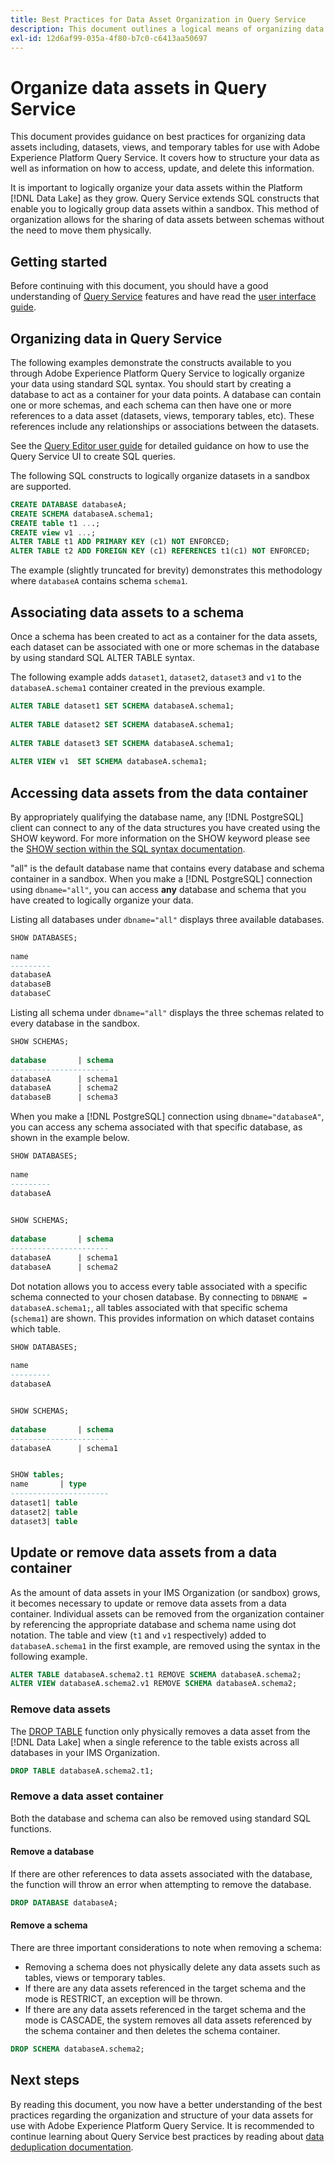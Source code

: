```yaml
---
title: Best Practices for Data Asset Organization in Query Service
description: This document outlines a logical means of organizing data for ease of use with Query Service.
exl-id: 12d6af99-035a-4f80-b7c0-c6413aa50697
---
```

# Organize data assets in Query Service

This document provides guidance on best practices for organizing data assets including, datasets, views, and temporary tables for use with Adobe Experience Platform Query Service. It covers how to structure your data as well as information on how to access, update, and delete this information.

It is important to logically organize your data assets within the Platform [!DNL Data Lake] as they grow. Query Service extends SQL constructs that enable you to logically group data assets within a sandbox. This method of organization allows for the sharing of data assets between schemas without the need to move them physically.

## Getting started

Before continuing with this document, you should have a good understanding of [Query Service](../home.md) features and have read the [user interface guide](../ui/user-guide.md).

## Organizing data in Query Service

The following examples demonstrate the constructs available to you through Adobe Experience Platform Query Service to logically organize your data using standard SQL syntax. You should start by creating a database to act as a container for your data points. A database can contain one or more schemas, and each schema can then have one or more references to a data asset (datasets, views, temporary tables, etc). These references include any relationships or associations between the datasets. 

See the [Query Editor user guide](../ui/user-guide.md) for detailed guidance on how to use the Query Service UI to create SQL queries. 

The following SQL constructs to logically organize datasets in a sandbox are supported.

```SQL
CREATE DATABASE databaseA;
CREATE SCHEMA databaseA.schema1;
CREATE table t1 ...;
CREATE view v1 ...;
ALTER TABLE t1 ADD PRIMARY KEY (c1) NOT ENFORCED;
ALTER TABLE t2 ADD FOREIGN KEY (c1) REFERENCES t1(c1) NOT ENFORCED;
```

The example (slightly truncated for brevity) demonstrates this methodology where `databaseA` contains schema `schema1`. 

## Associating data assets to a schema

Once a schema has been created to act as a container for the data assets, each dataset can be associated with one or more schemas in the database by using standard SQL ALTER TABLE syntax.

The following example adds `dataset1`, `dataset2`, `dataset3` and `v1` to the `databaseA.schema1` container created in the previous example.

```SQL
ALTER TABLE dataset1 SET SCHEMA databaseA.schema1;
 
ALTER TABLE dataset2 SET SCHEMA databaseA.schema1;
 
ALTER TABLE dataset3 SET SCHEMA databaseA.schema1;
 
ALTER VIEW v1  SET SCHEMA databaseA.schema1;
```

## Accessing data assets from the data container

By appropriately qualifying the database name, any [!DNL PostgreSQL] client can connect to any of the data structures you have created using the SHOW keyword. For more information on the SHOW keyword please see the [SHOW section within the SQL syntax documentation](../sql/syntax.md#show).

"all" is the default database name that contains every database and schema container in a sandbox. When you make a [!DNL PostgreSQL] connection using `dbname="all"`, you can access **any** database and schema that you have created to logically organize your data. 

Listing all databases under `dbname="all"` displays three available databases.

```sql
SHOW DATABASES;
  
name     
---------
databaseA
databaseB
databaseC
```

Listing all schema under `dbname="all"` displays the three schemas related to every database in the sandbox.

```SQL
SHOW SCHEMAS;
  
database       | schema
----------------------
databaseA      | schema1
databaseA      | schema2
databaseB      | schema3
```

When you make a [!DNL PostgreSQL] connection using `dbname="databaseA"`, you can access any schema associated with that specific database, as shown in the example below.

```sql
SHOW DATABASES;
  
name     
---------
databaseA
 

SHOW SCHEMAS;
  
database       | schema
----------------------
databaseA      | schema1
databaseA      | schema2
```

Dot notation allows you to access every table associated with a specific schema connected to your chosen database. By connecting to `DBNAME = databaseA.schema1;`, all tables associated with that specific schema (`schema1`) are shown. This provides information on which dataset contains which table.

```sql
SHOW DATABASES;
  
name     
---------
databaseA


SHOW SCHEMAS;
  
database       | schema
----------------------
databaseA      | schema1


SHOW tables;
name       | type
----------------------
dataset1| table
dataset2| table
dataset3| table
```

## Update or remove data assets from a data container

As the amount of data assets in your IMS Organization (or sandbox) grows, it becomes necessary to update or remove data assets from a data container. Individual assets can be removed from the organization container by referencing the appropriate database and schema name using dot notation. The table and view (`t1` and `v1` respectively) added to `databaseA.schema1` in the first example, are removed using the syntax in the following example.

```sql
ALTER TABLE databaseA.schema2.t1 REMOVE SCHEMA databaseA.schema2;
ALTER VIEW databaseA.schema2.v1 REMOVE SCHEMA databaseA.schema2;
```

### Remove data assets

The [DROP TABLE](../sql/syntax.md#drop-table) function only physically removes a data asset from the [!DNL Data Lake] when a single reference to the table exists across all databases in your IMS Organization.

```sql
DROP TABLE databaseA.schema2.t1;
```

### Remove a data asset container

Both the database and schema can also be removed using standard SQL functions. 

#### Remove a database

If there are other references to data assets associated with the database, the function will throw an error when attempting to remove the database.

```sql
DROP DATABASE databaseA;
```

#### Remove a schema

There are three important considerations to note when removing a schema:

- Removing a schema does not physically delete any data assets such as tables, views or temporary tables.
- If there are any data assets referenced in the target schema and the mode is RESTRICT, an exception will be thrown. 
- If there are any data assets referenced in the target schema and the mode is CASCADE, the system removes all data assets referenced by the schema container and then deletes the schema container. 

```sql
DROP SCHEMA databaseA.schema2;
```

## Next steps

By reading this document, you now have a better understanding of the best practices regarding the organization and structure of your data assets for use with Adobe Experience Platform Query Service. It is recommended to continue learning about Query Service best practices by reading about [data deduplication documentation](../essential-concepts/deduplication.md).
